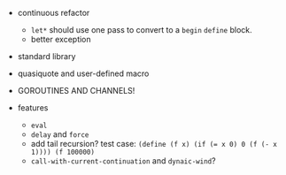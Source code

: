 * continuous refactor
    * `let*` should use one pass to convert to a `begin` `define` block.
    * better exception

* standard library

* quasiquote and user-defined macro

* GOROUTINES AND CHANNELS!

* features
    * `eval`
    * `delay` and `force`
    * add tail recursion? test case: `(define (f x) (if (= x 0) 0 (f (- x 1)))) (f 100000)`
    * `call-with-current-continuation` and `dynaic-wind`?
